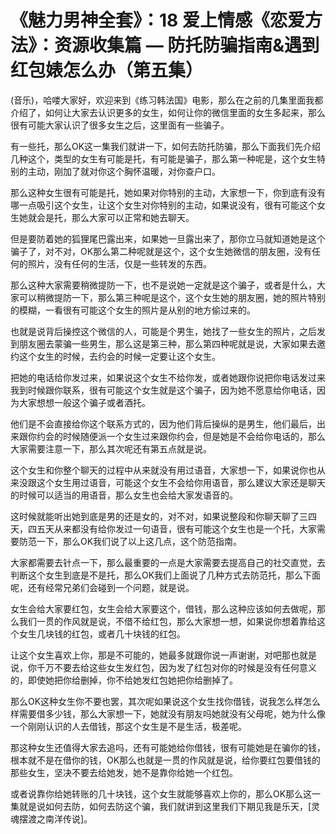 # 《魅力男神全套》：18 爱上情感《恋爱方法》：资源收集篇 — 防托防骗指南&遇到红包婊怎么办（第五集）

(音乐)，哈喽大家好，欢迎来到《练习韩法国》电影，那么在之前的几集里面我都介绍了，如何让大家去认识更多的女生，如何让你的微信里面的女生多起来，那么很有可能大家认识了很多女生之后，这里面有一些骗子。

有一些托，那么OK这一集我们就讲一下，如何去防托防骗，那么下面我们先介绍几种这个，类型的女生有可能是托，有可能是骗子，那么第一种呢是，这个女生特别的主动，刚加了就对你这个胸怀温暖，对你查户口。

那么这种女生很有可能是托，她如果对你特别的主动，大家想一下，你到底有没有哪一点吸引这个女生，让这个女生对你特别的主动，如果说没有，很有可能这个女生她就会是托，那么大家可以正常和她去聊天。

但是要防着她的狐狸尾巴露出来，如果她一旦露出来了，那你立马就知道她是这个骗子了，对不对，OK那么第二种呢就是这个，这个女生她微信的朋友圈，没有任何的照片，没有任何的生活，仅是一些转发的东西。

那么这种大家需要稍微提防一下，也不是说她一定就是这个骗子，或者是什么，大家可以稍微提防一下，那么第三种呢是这个，这个女生她的朋友圈，她的照片特别的模糊，一看很有可能这个女生的照片是从别的地方偷过来的。

也就是说背后操控这个微信的人，可能是个男生，她找了一些女生的照片，之后发到朋友圈去蒙骗一些男生，那么这是第三种，那么第四种呢就是说，大家如果去邀约这个女生的时候，去约会的时候一定要让这个女生。

把她的电话给你发过来，如果说这个女生不给你发，或者她跟你说把你电话发过来我到时候跟你联系，很有可能这个女生就是这个骗子，因为她不愿意给你电话，因为大家想想一般这个骗子或者酒托。

他们是不会直接给你这个联系方式的，因为他们背后操纵的是男生，他们最后，出来跟你约会的时候随便派一个女生过来跟你约会，但是她是不会给你电话的，那么大家需要注意一下，那么其次呢还有第五点就是说。

这个女生和你整个聊天的过程中从来就没有用过语音，大家想一下，如果说你也从来没跟这个女生用过语音，可能这个女生不会给你用语音，那么建议大家还是聊天的时候可以适当的用语音，那么女生也会给大家发语音的。

这时候就能听出她到底是男的还是女的，对不对，如果说整段和你聊天聊了三四天，四五天从来都没有给你发过一句语音，很有可能这个女生也是一个托，大家需要防范一下，那么OK我们说了以上这几点，这个防范指南。

大家都需要去针点一下，那么最重要的一点是大家需要去提高自己的社交直觉，去判断这个女生到底是不是托，那么OK我们上面说了几种方式去防范托，那么下面呢，还有经常兄弟们会碰到一个问题，就是说。

女生会给大家要红包，女生会给大家要这个，借钱，那么这种应该如何去做呢，那么我们一贯的作风就是说，不借不给红包，那么大家想一想，如果说你想着靠给这个女生几块钱的红包，或者几十块钱的红包。

让这个女生喜欢上你，那是不可能的，她最多就跟你说一声谢谢，对吧那也就是说，你千万不要去给这些女生发红包，因为发了红包对你的时候是没有任何意义的，即使她把你给删掉，你不给她发红包她把你给删掉了。

那么OK这种女生你不要也罢，其次呢如果说这个女生找你借钱，说我怎么样怎么样需要借多少钱，那么大家想一下，她就没有朋友吗她就没有父母呢，她为什么像一个刚刚认识的人去借钱，那这个女生是不是生活，极差呢。

那这种女生还值得大家去追吗，还有可能她给你借钱，很有可能她是在骗你的钱，根本就不是在借你的钱，OK那么也就是一贯的作风就是说，给你要红包要借钱的那些女生，坚决不要去给她发，她不是靠你给她一个红包。

或者说靠你给她转账的几十块钱，这个女生就能够喜欢上你的，那么OK那么这一集就是说如何去防，如何去防这个骗，我们就讲到这里我们下期见我是乐天，[灵魂摆渡之南洋传说]。

